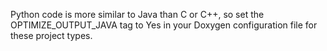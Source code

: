 Python code is more similar to Java than C or C++, so set the OPTIMIZE_OUTPUT_JAVA tag to Yes in your Doxygen configuration file for these project types.
